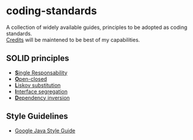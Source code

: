 # coding-standards

A collection of widely available guides, principles to be adopted as coding standards.  
[Credits](credits.md) will be maintened to be best of my capabilities.

## SOLID principles

* [<b>S</b>ingle Responsability](solid/1-single-responsibility.md)
* [<b>O</b>pen-closed](solid/2-open-closed.md)
* [<b>L</b>iskov substitution](solid/3-liskov-substitution.md)
* [<b>I</b>nterface segregation](solid/4-interface-segregation.md)
* [<b>D</b>ependency inversion](solid/5-dependency-inversion.md)

## Style Guidelines

* [Google Java Style Guide](https://htmlpreview.github.io/?https://github.com/GioF71/coding-standards/blob/master/style/google/javaguide.html)
